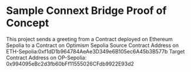 # Sample Connext Bridge Proof of Concept

This project sends a greeting from a Contract deployed on Ethereum Sepolia to a Contract on Optimism Sepolia
Source Contract Address on ETH-Sepolia:0xf1dD1b964784AeAe3D349e6B105ec6A45b3B577b
Target Contract Address on OP-Sepolia: 0x994095eBc2d3fb60bFf11555026CFdb9922E93d2

